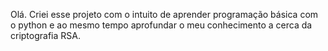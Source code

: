 Olá. 
Criei esse projeto com o intuito de aprender programação básica com o python e ao mesmo tempo aprofundar o meu conhecimento a cerca da criptografia RSA.

